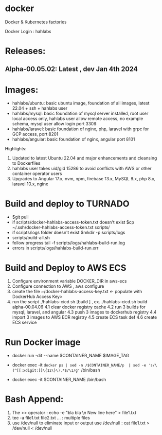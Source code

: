 # docker
Docker &amp; Kubernetes factories

Docker Login : hahlabs

# Releases:
## Alpha-00.05.02: Latest , dev Jan 4th 2024
# Images:
 - hahlabs/ubuntu: basic ubuntu image, foundation of all images, latest 22.04 + ssh + hahlabs user
 - hahlabs/mysql: basic foundation of mysql server installed, root user local access only, hahlabs user allow remote access, no example schema, mysql user allow login port 3306
 - hahlabs/laravel: basic foundation of nginx, php, laravel with grpc for GCP access, port 8201
 - hahlabs/angular: basic foundation of nginx, angular port 8101

 
Highlights:
1. Updated to latest Ubuntu 22.04 and major enhancements and cleansing to Dockerfiles
2. hahlabs user takes uid/gid 15286 to avoid conflicts with AWS or other container operator users
3. Upgrades to Angular 17.x, nvm, npm, firebase 13.x, MySQL 8.x, php 8.x, laravel 10.x, nginx


# Build and deploy to TURNADO
- $git pull
- if scripts/docker-hahlabs-access-token.txt doesn't exist $cp ~/.ssh/docker-hahlabs-access-token.txt scripts/
- if scripts/logs folder doesn't exist $mkdir -p scripts/logs
- scripts/build-all.sh
- follow progress tail -f scripts/logs/hahlabs-build-run.log
- errors in scripts/logs/hahlabs-build-run.err

# Build and Deploy to AWS ECS
1. Configure environment variable DOCKER_DIR in aws-ecs
2. Configure connection to AWS , aws configure
3. create the file ~/docker-hahlabs-access-key.txt <- populate with DockerHub Access Key>
4. run the script ./hahlabs-cicd.sh [build <tag>] , ex. ./hahlabs-cicd.sh build alpha-00.04.06
  4.1 clear docker registry cache
  4.2 run 3 builds for mysql, laravel, and angular
  4.3 push 3 images to dockerhub registry
  4.4 import 3 images to AWS ECR registry
  4.5 create ECS task def
  4.6 create ECS service
  

# Run Docker image
- docker run -dit       --name $CONTAINER_NAME $IMAGE_TAG

- docker exec -it `docker ps | sed -n /$CONTAINER_NAME/p  | sed -e 's/\(^[[:xdigit:]]\{12\}\).*$/\1/g'` /bin/bash
- docker exec -it $CONTAINER_NAME /bin/bash

 # Bash Append:
 1. The >> operator : echo -e "bla bla \n New line here" > file1.txt
 2. tee -a file1.txt file2.txt ... : multiple files
 3. use /dev/null to eliminate input or output use /dev/null : cat file1.txt > /dev/null < /dev/null